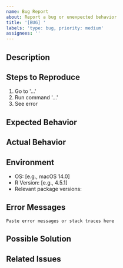 ```yaml
---
name: Bug Report
about: Report a bug or unexpected behavior
title: '[BUG] '
labels: 'type: bug, priority: medium'
assignees: ''
---
```


## Description
<!-- Clear description of the bug -->

## Steps to Reproduce
1. Go to '...'
2. Run command '...'
3. See error

## Expected Behavior
<!-- What should happen? -->

## Actual Behavior
<!-- What actually happens? -->

## Environment
- OS: [e.g., macOS 14.0]
- R Version: [e.g., 4.5.1]
- Relevant package versions:

## Error Messages
```
Paste error messages or stack traces here
```

## Possible Solution
<!-- Optional: suggest a fix -->

## Related Issues
<!-- Link to related issues -->
